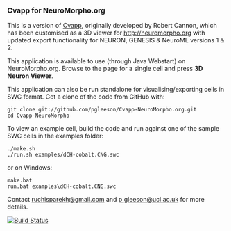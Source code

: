 ### Cvapp for NeuroMorpho.org

This is a version of [Cvapp](http://www.compneuro.org/CDROM/docs/cvapp.html), originally developed by Robert Cannon,
which has been customised as a 3D viewer for http://neuromorpho.org with updated export functionality for NEURON, 
GENESIS & NeuroML versions 1 & 2.

This application is available to use (through Java Webstart) on NeuroMorpho.org. 
Browse to the page for a single cell and press **3D Neuron Viewer**.

This application can also be run standalone for visualising/exporting cells in SWC format. Get a clone of the code from GitHub with:

    git clone git://github.com/pgleeson/Cvapp-NeuroMorpho.org.git
    cd Cvapp-NeuroMorpho

To view an example cell, build the code and run against one of the sample SWC cells 
in the examples folder:

    ./make.sh 
    ./run.sh examples/dCH-cobalt.CNG.swc

or on Windows:

    make.bat
    run.bat examples\dCH-cobalt.CNG.swc
  
Contact ruchisparekh@gmail.com and p.gleeson@ucl.ac.uk for more details.

[![Build Status](https://travis-ci.org/pgleeson/Cvapp-NeuroMorpho.org.svg?branch=master)](https://travis-ci.org/pgleeson/Cvapp-NeuroMorpho.org)